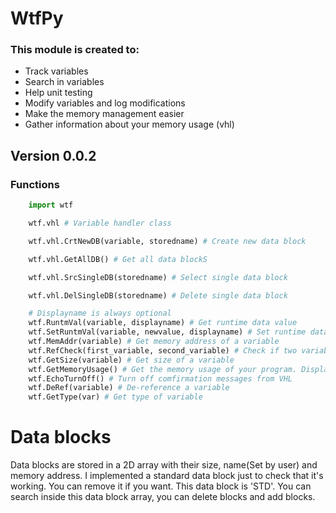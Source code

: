 # WtfPy


### This module is created to:
  - Track variables
  - Search in variables
  - Help unit testing
  - Modify variables and log modifications
  - Make the memory management easier
  - Gather information about your memory usage (vhl)

## Version 0.0.2
### Functions
```python
	import wtf 

	wtf.vhl # Variable handler class

	wtf.vhl.CrtNewDB(variable, storedname) # Create new data block

	wtf.vhl.GetAllDB() # Get all data blockS

	wtf.vhl.SrcSingleDB(storedname) # Select single data block

	wtf.vhl.DelSingleDB(storedname) # Delete single data block

	# Displayname is always optional
	wtf.RuntmVal(variable, displayname) # Get runtime data value
	wtf.SetRuntmVal(variable, newvalue, displayname) # Set runtime data value
	wtf.MemAddr(variable) # Get memory address of a variable
	wtf.RefCheck(first_variable, second_variable) # Check if two variable are referencing to the same memory address
	wtf.GetSize(variable) # Get size of a variable
	wtf.GetMemoryUsage() # Get the memory usage of your program. Displaying in % and MB
	wtf.EchoTurnOff() # Turn off comfirmation messages from VHL
	wtf.DeRef(variable) # De-reference a variable
	wtf.GetType(var) # Get type of variable
```



# Data blocks
Data blocks are stored in a 2D array with their
size, name(Set by user) and memory address.
I implemented a standard data block just to check
that it's working. You can remove it if you want.
This data block is 'STD'.
You can search inside this data block array, you
can delete blocks and add blocks.


